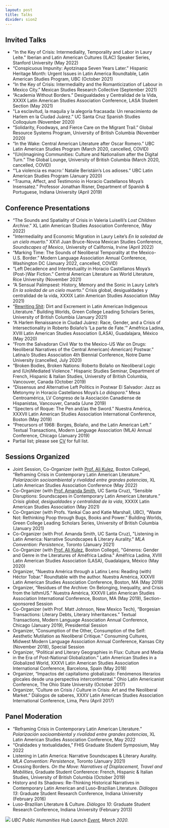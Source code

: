 ```yaml
---
layout: post
title: Talks
divider: sion2
---
```



## Invited Talks
* "In the Key of Crisis: Intermediality, Temporality and Labor in Laury Leite." Iberian and Latin American Cultures (ILAC) Speaker Series, Stanford University (May 2022)
* “Conspicuous Impunity: Ayotzinapa Seven Years Later.” Hispanic Heritage Month: Urgent Issues in Latin America Roundtable, Latin American Studies Program, UBC (October 2021)
* “In the Key of Crisis: Intermediality and the Romanticization of Labour in Mexico City.” Mexican Studies Research Collective (September 2021)
* “Academia Without Borders.” Desigualdades y Centralidad de la Vida, XXXIX Latin American Studies Association Conference, LASA Student Section (May 2021)
* "La esclavitud, la maquila y la alegoría fracasada: Un renacimiento de Harlem en la Ciudad Juárez.” UC Santa Cruz Spanish Studies Colloquium (November 2020)
* “Solidarity, Foodways, and Fierce Care on the Migrant Trail.” Global Resource Systems Program, University of British Columbia (November 2020)
* “In the Wake: Central American Literature after Oscar Romero.” UBC Latin American Studies Program (March 2020, cancelled, COVID)
* “(Un)Imagining Communities: Culture and Nationalism after the Digital Turn.” The Global Lounge, University of British Columbia (March 2020, cancelled, COVID)
* “‘La violencia es macro:’ Natalie Beristáin’s Los adioses.” UBC Latin American Studies Program (January 2020)
* “Trauma, Affect, and Testimonio in Horacio Castellanos Moya’s Insensatez.” Professor Jonathan Risner, Department of Spanish & Portuguese, Indiana University (April 2019)

## Conference Presentations 

* “The Sounds and Spatiality of Crisis in Valeria Luiselli’s _Lost Children Archive_.” XL Latin American Studies Association Conference, (May 2022)
* "Intermediality and Economic Migration in Laury Leite’s _En la soledad de un cielo muerto_." XXVI Juan Bruce-Novoa Mexican Studies Conference, _Soundscapes of Mexico_, University of California, Irvine (April 2022)
* “Marking Time: The Sounds of Neoliberal Temporality at the Mexico-U.S. Border.” Modern Language Association Annual Conference, Washington DC (January 2022, cancelled, COVID)
* “Left Decadence and Intertextuality in Horacio Castellanos Moya’s (Post-)War Fiction.” Central American Literature as World Literature, Rice University (November 2021)
* “A Sensual Palimpsest: History, Memory and the Sonic in Laury Leite’s _En la soledad de un cielo muerto_.” Crisis global, desigualdades y centralidad de la vida, XXXIX Latin American Studies Association (May 2021)
* “[Rewriting Shit](https://youtu.be/nDUspX0GRlo?t=1425): Dirt and Excrement in Latin American Indigenous Literature.” Building Worlds, Green College Leading Scholars Series, University of British Columbia (January 2021)
* “A Harlem Renaissance in Ciudad Juárez: Race, Gender, and a Crisis of Intersectionality in Roberto Bolaño’s ‘La parte de Fate.’” Améfrica Ladina, XVIII Latin American Studies Association (LASA), Guadalajara, México (May 2020)
* “From the Salvadoran Civil War to the Mexico-US War on Drugs: Neoliberal Narratives of the Central American(-American) Postwar.” Latina/o Studies Association 4th Biennial Conference, Notre Dame University (cancelled, July 2020)
* “Broken Bodies, Broken Nations: Roberto Bolaño on Neoliberal Logic and (Un)Mediated Violence.” Hispanic Studies Seminar, Department of French, Hispanic & Italian Studies, University of British Columbia, Vancouver, Canada (October 2019)
* “Dissensus and Alternative Left Politics in Postwar El Salvador: Jazz as Metonymy in Horacio Castellanos Moya’s _La diáspora_.” Mesa Centroamérica, LV Congreso de la Asociación Canadiense de Hispanistas, Vancouver, Canada (June 2019)
* “Specters of Roque: The Pen and/as the Sword.” Nuestra América, XXXVII Latin American Studies Association International Conference, Boston (May 2019)
* “Precursors of 1968: Borges, Bolaño, and the Latin American Left.” Textual Transactions, Modern Language Association (MLA) Annual Conference, Chicago (January 2019)
* Partial list; please see [CV](/assets/research/CV_TamaraMitchell.pdf) for full list.
<!--
* “Broken Bodies, Broken Nations: Roberto Bolaño’s _2666_ and Neoliberal Consumption.” Consuming Cultures, Midwest Modern Language Association (MMLA) Annual Conference, Kansas City (November 2018)
* “Geopoetics, Geopolitics, and Global Violence: (Un)Mapping Daniel Alarcón’s _Lost City Radio_.” Latinx Studies Now, Latino Studies Association Biannual Conference, Washington, DC (July 2018)
* “Crossing Borders, Literary and Political: Horacio Castellanos Moya’s Post-National Literature.” Latin American Studies in a Globalized World, XXXVI Latin American Studies Association International Conference, Barcelona, Spain (May 2018)
* “Disappearing Nations, Disappearing Genres: The Decline of the Modern State and Post-National Literature.” Ohio Latin Americanist Conference, The Ohio State University, Columbus, OH (October 2017)
* “The Body in Crisis: Reading Bolaño on Neoliberalism, the Failed State, & Political Precarity.” Diálogos de saberes, XXXV Latin American Studies Association International Conference, Lima, Peru (April 2017)

* "Snake Bites and Bestiality: Baile con serpientes and the Return of Magical Realism.” I ♥ POP, Interdisciplinary Conference of the Department of Comparative Literature at the Graduate Center, CUNY (November 2016)

* “Violence, Literature, and Geopolitical Universality.” Crossing the Lines: Artistic and Linguistic Transgression, Transformation and Intersection, 12th Annual “Samuel G. Armistead” Colloquium, UC Davis (October 2016)

* “Crossing the Line: Abjection and Social Permeability in José María Arguedas’s _Los ríos profundos_.” Boundaries, Communities, and Identities: CRRES Graduate Student Research Symposium, Bloomington, IN (April 2016)

* “Violencia y alienación social en El Salvador: _El arma en el hombre_ como Bildungsroman neoliberal.” XXIV Congreso Internacional de Literatura Centroamericana (CILCA), Cáceres, Spain (March–April 2016)

* “Apocryphal Memory and Displacing the Chronological Past: Reconfigurations of Time in Bolaño’s _Amuleto_.” LASA: Precariedades, exclusiones, emergencias, XXXIII International Conference of Latin American Studies Association, San Juan, Puerto Rico (May 2015)

* “Los expulsados se exceden: La escatología y la permeabilidad social en _Los ríos profundos_.” What Do Social Movements Do?: 20th Annual Charles F. Fraker Conference, University of Michigan, Ann Arbor (March 2015)

* “Writing and Reading the Dead: A Historical Materialist Approach to Literary Corpses.” Tierra Tinta X, University of Oklahoma Annual Conference (October 2014)

* “La pluma bifurcada: Materialismo histórico en _El reino de este mundo_.” Mid-America Conference on Hispanic Literatures (MACHL): Translation and Change, University of Missouri (November 2013)

* “‘La guagua aérea’: The Puerto Rican Placeholder.” Imagined Spaces: Kaleidoscope Graduate Student Conference, University of Wisconsin-Madison (March 2013)

* “Duœling Discourses: Luis Rafael Sánchez’s _Quíntuples_.” Tenth Annual Hawaii International Conference on Arts and Humanities (January 2012)
-->

## Sessions Organized
* Joint Session, Co-Organizer (with [Prof. Ali Kulez](https://www.bc.edu/content/bc-web/schools/mcas/departments/romance-languages/people/faculty-directory/kulez_ali.html), Boston College), “Reframing Crisis in Contemporary Latin American Literature.” _Polarización socioambiental y rivalidad entre grandes potencias_, XL Latin American Studies Association Conference (May 2022)
* Co-Organizer (with [Prof. Amanda Smith](https://smith.sites.ucsc.edu), UC Santa Cruz), “Sensible Disruptions: Soundscapes in Contemporary Latin American Literature.” _Crisis global, desigualdades y centralidad de la vida_, XXXIX Latin American Studies Association (May 2021)
* Co-Organizer (with Profs. Yankai Cao and Katie Marshall, UBC), “Waste Not: Rethinking Poop through Bugs, Books and Power.” Building Worlds, Green College Leading Scholars Series, University of British Columbia (January 2021)
* Co-Organizer (with Prof. Amanda Smith, UC Santa Cruz), "Listening in Latin America: Narrative Soundscapes & Literary Aurality." _MLA Convention: Persistence_, Toronto (January 2021)
* Co-Organizer (with [Prof. Ali Kulez](https://www.alikulez.com/research), Boston College), "Géneros: Gender and Genre in the Literatures of Améfrica Ladina." Améfrica Ladina, XVIII Latin American Studies Association (LASA), Guadalajara, México (May 2020)
* Organizer, "Nuestra América through a Latinx Lens: Reading (with) Héctor Tobar.” Roundtable with the author. Nuestra América, XXXVII Latin American Studies Association Conference, Boston, MA (May 2019)
* Organizer, “Residues of the Archive: On Belonging, Inequality, and Crisis from the IsthmUS.” Nuestra América, XXXVII Latin American Studies Association International Conference, Boston, MA (May 2019), Section-sponsored Session
* Co-Organizer (with Prof. Matt Johnson, New Mexico Tech), “Borgesian Transactions: Literary Debts, Literary Inheritances.” Textual Transactions, Modern Language Association Annual Conference, Chicago (January 2019), Presidential Session
* Organizer, “Consumption of the Other, Consumption of the Self: Aesthetic Mutilation as Neoliberal Critique.” Consuming Cultures, Midwest Modern Language Association Annual Conference, Kansas City (November 2018), Special Session
* Organizer, “Political and Literary Geographies in Flux: Culture and Media in the Era of Post-National Globalization.” Latin American Studies in a Globalized World, XXXVI Latin American Studies Association International Conference, Barcelona, Spain (May 2018)
* Organizer, “Impactos del capitalismo globalizado: Fenómenos literarios glocales desde una perspectiva intercontinental.” Ohio Latin Americanist Conference, The Ohio State University (October 2017)
* Organizer, “Culture on Crisis / Culture in Crisis: Art and the Neoliberal Market.” Diálogos de saberes, XXXV Latin American Studies Association International Conference, Lima, Peru (April 2017)

## Panel Moderation
* “Reframing Crisis in Contemporary Latin American Literature.” _Polarización socioambiental y rivalidad entre grandes potencias_, XL Latin American Studies Association Conference, May 2022
* “Oralidades y textualidades,” FHIS Graduate Student Symposium, May 2022
* Listening in Latin America: Narrative Soundscapes & Literary Aurality. _MLA Convention: Persistence_, Toronto (January 2021)
* Crossing Borders. _On the Move: Narratives of Displacement, Travel and Mobilities_, Graduate Student Conference: French, Hispanic & Italian Studies, University of British Columbia (October 2019)
* History and its Shadows: Re-Thinking Historical Narratives in Contemporary Latin American and Luso-Brazilian Literature. _Diálogos 13_: Graduate Student Research Conference, Indiana University (February 2016)
* Luso-Brazilian Literature & Culture. _Diálogos 10_: Graduate Student Research Conference, Indiana University (February 2013)



![](assets/images/PHHLuncheon_March2020.jpg)
_UBC Public Humanities Hub Launch [Event](https://www.arts.ubc.ca/news/ubc-public-humanities-hub-launches-to-help-scholars-share-expertise-on-urgent-societal-issues/), March 2020._

<!--
## Conferences Organized & Workshop Participation

* "Horacio Castellanos Moya's _El sueño del retorno_: A Workshop with the Author." Department of Spanish and Portuguese, Indiana University Bloomington (April 2019)

* Workshop with the Author, “Carmen Boullosa y los escritores mexicanos después de 1968.” College Arts & Humanities Institute, Indiana University Bloomington (November 2018)

* _Contested Spaces, Contested Identities: Race and Identity Across the Disciplines_, Graduate Student Research Symposium, Center for Research on Race and Ethnicity in Society, Indiana University (April 2018)

* _Diálogos 11_, Graduate Student Research Conference, Department of Spanish and Portuguese, Indiana University (February 2014)
-->

<!--
Navigation:  
I. [Invited talks](#invited-talks)  
II. [Conference presentations](#conference-presentations)  
III. [Sessions organized](#sessions-organized)  
IV. [Panel moderation](#panel-moderation)  

["Better Living Through the Humanities:](https://www.facebook.com/crres.iub/videos/vb.619227484774796/1862208990476633/?type=2&theater) Engaged Research, Public Scholarship, and Social Action Today," 
the keynote address by [Dr. Marcia Chatelain](https://gufaculty360.georgetown.edu/s/contact/00336000014RhMmAAK/marcia-chatelain) at the 2018 CRRES Graduate Student Research Symposium.
As the Graduate Research Assistant (2016-2018) for Indiana University's Center for Research on Race and Ethnicity in Society ([CRRES](http://crres.indiana.edu)), 
I organized the 2018 Graduate Student Research Symposium, which featured Dr. Marcia Chatelain of Georgetown University as keynote speaker (click on above link for video of the keynote address). 
During my two years with CRRES, I helped to expand the Center's programming by applying for grants to fund the Center's Speaker Series and 
Social Media Internship, organizing talks by two poet laureates (Juan Felipe Herrera and Tracy K. Smith), and launching the CRRES Undergraduate 
Mentorship Program.-->
